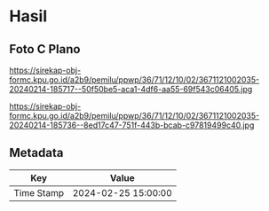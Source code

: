 # Hasil

## Foto C Plano

https://sirekap-obj-formc.kpu.go.id/a2b9/pemilu/ppwp/36/71/12/10/02/3671121002035-20240214-185717--50f50be5-aca1-4df6-aa55-69f543c06405.jpg

https://sirekap-obj-formc.kpu.go.id/a2b9/pemilu/ppwp/36/71/12/10/02/3671121002035-20240214-185736--8ed17c47-751f-443b-bcab-c97819499c40.jpg


## Metadata

| Key        | Value               |
| ---------- | ------------------- |
| Time Stamp | 2024-02-25 15:00:00 |



